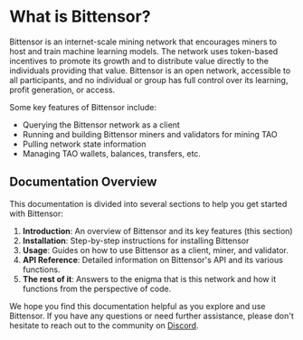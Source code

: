 # What is Bittensor?

Bittensor is an internet-scale mining network that encourages miners to host and train machine learning models. The network uses token-based incentives to promote its growth and to distribute value directly to the individuals providing that value. Bittensor is an open network, accessible to all participants, and no individual or group has full control over its learning, profit generation, or access.

Some key features of Bittensor include:

- Querying the Bittensor network as a client
- Running and building Bittensor miners and validators for mining TAO
- Pulling network state information
- Managing TAO wallets, balances, transfers, etc.

## Documentation Overview

This documentation is divided into several sections to help you get started with Bittensor:

1. **Introduction**: An overview of Bittensor and its key features (this section)
2. **Installation**: Step-by-step instructions for installing Bittensor
3. **Usage**: Guides on how to use Bittensor as a client, miner, and validator.
4. **API Reference**: Detailed information on Bittensor's API and its various functions.
5. **The rest of it**: Answers to the enigma that is this network and how it functions from the perspective of code. 

We hope you find this documentation helpful as you explore and use Bittensor. If you have any questions or need further assistance, please don't hesitate to reach out to the community on [Discord](https://discord.gg/bittensor).
